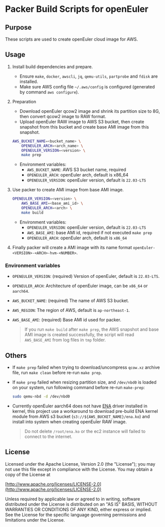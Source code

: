 # Packer Build Scripts for openEuler

## Purpose

These scripts are used to create openEuler cloud image for AWS.

## Usage

1. Install build dependencies and prepare.

    - Ensure `make`, `docker`, `awscli`, `jq`, `qemu-utils`, `partprobe` and `fdisk` are installed.
    - Make sure AWS config file `~/.aws/config` is configured (generated by command `aws configure`).

2. Preparation
   - Download openEuler qcow2 image and shrink its partition size to 8G, then convert qcow2 image to RAW format.
   - Upload openEuler RAW image to AWS S3 bucket, then create snapshot from this bucket and create base AMI image from this snapshot.

    ``` sh
    AWS_BUCKET_NAME=<bucket_name> \
        OPENEULER_ARCH=<arch_name> \
        OPENEULER_VERSION=<version> \
        make prep
    ```

    - Environment variables:
       - `AWS_BUCKET_NAME`: AWS S3 bucket name, required
       - `OPENEULER_ARCH`: openEuler arch, default is x86_64
       - `OPENEULER_VERSION`: openEuler version, default is `22.03-LTS`

3. Use packer to create AMI image from base AMI image.

    ``` sh
    OPENEULER_VERSION=<version> \
        AWS_BASE_AMI=<base_ami_id> \
        OPENEULER_ARCH=<arch> \
        make build
    ```

    - Environment variables:
      - `OPENEULER_VERSION`: openEuler version, default is `22.03-LTS`
      - `AWS_BASE_AMI`: base AMI id, required if not executed `make prep`
      - `OPENEULER_ARCH`: openEuler arch, default is `x86_64`

4. Finally packer will create a AMI image with its name format `openEuler-<VERSION>-<ARCH>-hvm-<NUMBER>`.

### Environment variables

- `OPENEULER_VERSION`: (required) Version of openEuler, default is `22.03-LTS`.
- `OPENEULER_ARCH`: Architecture of openEuler image, can be `x86_64` or `aarch64`.
- `AWS_BUCKET_NAME`: (required) The name of AWS S3 bucket.
- `AWS_REGION`: The region of AWS, default is `ap-northeast-1`.
- `AWS_BASE_AMI`: (required) Base AMI id used for packer.

    > If you run `make build` after `make prep`, the AWS snapshot and base AMI image is created successfully, the script will read `AWS_BASE_AMI` from log files in `tmp` folder.

## Others

- If `make prep` failed when trying to download/uncompress `qcow.xz` archive file, run `make clean` before re-run `make prep`.

- If `make prep` failed when resizing partition size, and `/dev/nbd0` is loaded on your system, run following command before re-run `make-prep`:

    ``` sh
    sudo qemu-nbd -d /dev/nbd0
    ```

- Currently openEuler aarch64 does not have [ENA](https://github.com/amzn/amzn-drivers/tree/master/kernel/linux/ena) driver installed in kernel, this project use a workaround to download pre-build ENA kernel module from AWS s3 bucket (`s3://${AWS_BUCKET_NAME}/ena.ko`) and install into system when creating openEuler RAW image.

    > Do not delete `/root/ena.ko` or the ec2 instance will failed to connect to the internet.

## License

Licensed under the Apache License, Version 2.0 (the "License");
you may not use this file except in compliance with the License.
You may obtain a copy of the License at

[http://www.apache.org/licenses/LICENSE-2.0](http://www.apache.org/licenses/LICENSE-2.0)

Unless required by applicable law or agreed to in writing, software
distributed under the License is distributed on an "AS IS" BASIS,
WITHOUT WARRANTIES OR CONDITIONS OF ANY KIND, either express or implied.
See the License for the specific language governing permissions and
limitations under the License.
